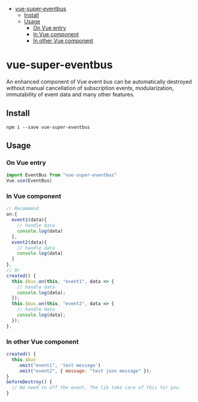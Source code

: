 - [vue-super-eventbus](#vue-super-eventbus)
  - [Install](#install)
  - [Usage](#usage)
    - [On Vue entry](#on-vue-entry)
    - [In Vue component](#in-vue-component)
    - [In other Vue component](#in-other-vue-component)
# vue-super-eventbus
An enhanced component of Vue event bus can be automatically destroyed without manual cancellation of subscription events, modularization, immutability of event data and many other features.

## Install
``` shell
npm i --save vue-super-eventbus
```

## Usage
### On Vue entry
``` javascript
import EventBus from "vue-super-eventbus"
Vue.use(EventBus)
```
### In Vue component
``` javascript
// Recommend
on:{
  event1(data){
    // handle data
    console.log(data)
  },
  event2(data){
    // handle data
    console.log(data)
  }
},
// Or
created() {
  this.$bus.on(this, "event1", data => {
    // handle data
    console.log(data);
  });
  this.$bus.on(this, "event2", data => {
    // handle data
    console.log(data);
  });
},
```
### In other Vue component
``` javascript
created() {
  this.$bus
    .emit("event1", 'test message')
    .emit("event2", { message: "test json message" });
}
beforeDestroy() {
  // No need to off the event, The lib take care of this for you.
}
```